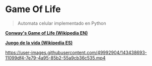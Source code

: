 # Game Of Life
>Automata celular implementado en Python

[**Conway's Game of Life (Wikipedia EN)**](https://en.wikipedia.org/wiki/Conway%27s_Game_of_Life)

[**Juego de la vida (Wikipedia ES)**](https://es.wikipedia.org/wiki/Juego_de_la_vida)

https://user-images.githubusercontent.com/49992904/143438693-11099df4-7e79-4a95-85b2-55a9cb36c535.mp4

